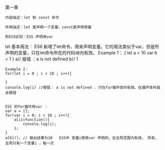第一章

    内容描述：let 和 const 命令

    作用描述：let 是声明一个变量，const是声明常量

    和ES5区别：ES5 声明用var

   let 基本用法：  ES6 新增了let命令，用来声明变量。它的用法类似于var，但是所声明的变量，只在let命令所在的代码块内有效。
   Example 1：
   {
        let a = 10
        var b = 1
    }
    a// 报错 ：a is not defined
    b//  1

    Example 2：
    for(let i = 0 ; i < 10 ; i++){

    }
    console.log(i) //报错： a is not defined . 只在for循环体内有效。在循环体外就会报错


    ES5 的for循环用var ：
    var a = [];
    for(var i = 0; i < 10 ; i++){
        a[i]=function(){
            console.log(i);
        };
    }
    a[6](); // 输出结果为10   ES5中 变量i使用var 声明的，在全局范围内有效， 所有，全局只有一个变量i ，每一次



